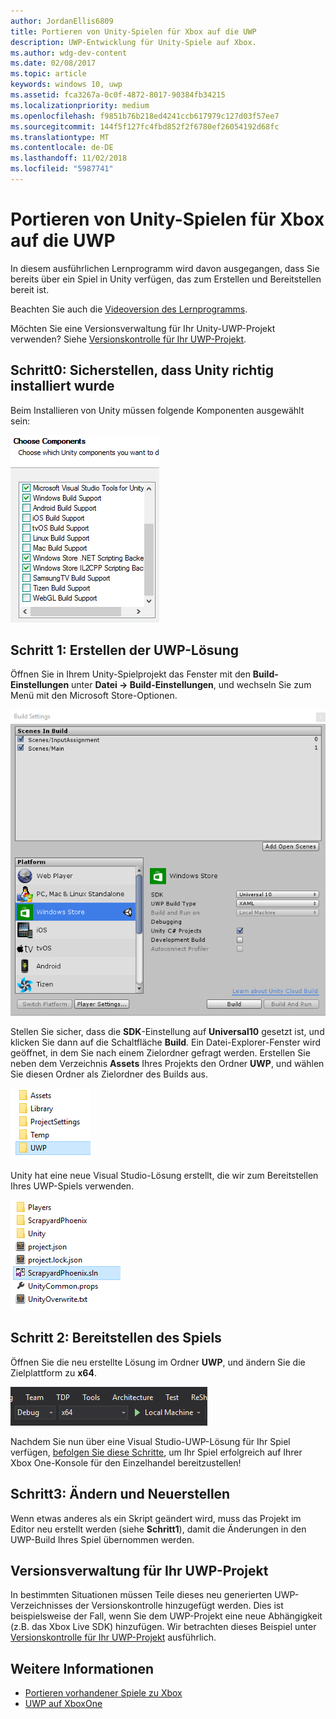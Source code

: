 ```yaml
---
author: JordanEllis6809
title: Portieren von Unity-Spielen für Xbox auf die UWP
description: UWP-Entwicklung für Unity-Spiele auf Xbox.
ms.author: wdg-dev-content
ms.date: 02/08/2017
ms.topic: article
keywords: windows 10, uwp
ms.assetid: fca3267a-0c0f-4872-8017-90384fb34215
ms.localizationpriority: medium
ms.openlocfilehash: f9851b76b218ed4241ccb617979c127d03f57ee7
ms.sourcegitcommit: 144f5f127fc4fbd852f2f6780ef26054192d68fc
ms.translationtype: MT
ms.contentlocale: de-DE
ms.lasthandoff: 11/02/2018
ms.locfileid: "5987741"
---
```

# <a name="bringing-unity-games-to-uwp-on-xbox"></a>Portieren von Unity-Spielen für Xbox auf die UWP


In diesem ausführlichen Lernprogramm wird davon ausgegangen, dass Sie bereits über ein Spiel in Unity verfügen, das zum Erstellen und Bereitstellen bereit ist.

Beachten Sie auch die [Videoversion des Lernprogramms](https://www.youtube.com/watch?v=f0Ptvw7k-CE).

Möchten Sie eine Versionsverwaltung für Ihr Unity-UWP-Projekt verwenden? Siehe [Versionskontrolle für Ihr UWP-Projekt](development-lanes-unity-versioning.md).

## <a name="step-0-ensure-unity-is-installed-correctly"></a>Schritt0: Sicherstellen, dass Unity richtig installiert wurde

Beim Installieren von Unity müssen folgende Komponenten ausgewählt sein:

![Installationskomponenten von Unity](images/unity-install-components.png)

## <a name="step-1-building-the-uwp-solution"></a>Schritt 1: Erstellen der UWP-Lösung

Öffnen Sie in Ihrem Unity-Spielprojekt das Fenster mit den **Build-Einstellungen** unter **Datei -> Build-Einstellungen**, und wechseln Sie zum Menü mit den Microsoft Store-Optionen.

![Fenster mit Build-Einstellungen](images/build-settings.png)

Stellen Sie sicher, dass die **SDK**-Einstellung auf **Universal10** gesetzt ist, und klicken Sie dann auf die Schaltfläche **Build**. Ein Datei-Explorer-Fenster wird geöffnet, in dem Sie nach einem Zielordner gefragt werden. Erstellen Sie neben dem Verzeichnis **Assets** Ihres Projekts den Ordner **UWP**, und wählen Sie diesen Ordner als Zielordner des Builds aus.

![Build-Zielordner](images/build-destination.png)

Unity hat eine neue Visual Studio-Lösung erstellt, die wir zum Bereitstellen Ihres UWP-Spiels verwenden.

![UWP-VS-Lösung](images/uwp-vs-solution.png)

## <a name="step-2-deploying-your-game"></a>Schritt 2: Bereitstellen des Spiels

Öffnen Sie die neu erstellte Lösung im Ordner **UWP**, und ändern Sie die Zielplattform zu **x64**.

![x64-Build-Plattform](images/x64-build-platform.png)

Nachdem Sie nun über eine Visual Studio-UWP-Lösung für Ihr Spiel verfügen, [befolgen Sie diese Schritte](getting-started.md), um Ihr Spiel erfolgreich auf Ihrer Xbox One-Konsole für den Einzelhandel bereitzustellen!

## <a name="step-3-modify-and-rebuild"></a>Schritt3: Ändern und Neuerstellen

Wenn etwas anderes als ein Skript geändert wird, muss das Projekt im Editor neu erstellt werden (siehe __Schritt1__), damit die Änderungen in den UWP-Build Ihres Spiel übernommen werden.

## <a name="versioning-your-uwp-project"></a>Versionsverwaltung für Ihr UWP-Projekt

In bestimmten Situationen müssen Teile dieses neu generierten UWP-Verzeichnisses der Versionskontrolle hinzugefügt werden. Dies ist beispielsweise der Fall, wenn Sie dem UWP-Projekt eine neue Abhängigkeit (z.B. das Xbox Live SDK) hinzufügen.  Wir betrachten dieses Beispiel unter [Versionskontrolle für Ihr UWP-Projekt](development-lanes-unity-versioning.md) ausführlich.

## <a name="see-also"></a>Weitere Informationen
- [Portieren vorhandener Spiele zu Xbox](development-lanes-landing.md)
- [UWP auf XboxOne](index.md)
